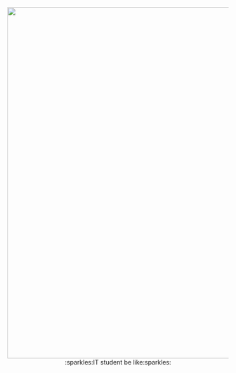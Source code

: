 <div id="header" align="center">
  <img src="https://media.giphy.com/media/dbtDDSvWErdf2/giphy.gif" width="800"/>
</div>
<div id="header" align="center">
:sparkles:IT student be like:sparkles:
